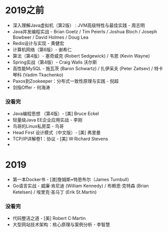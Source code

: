 # 2019之前
- 深入理解Java虚拟机（第2版） : JVM高级特性与最佳实践 - 周志明 
- Java并发编程实战 - Brian Goetz / Tim Peierls / Joshua Bloch / Joseph Bowbeer / David Holmes / Doug Lea 
- Redis设计与实现 - 黄健宏 
- 计算机网络（第6版）-  谢希仁 
- 算法（第4版）- 塞奇威克 (Robert Sedgewick) / 韦恩 (Kevin Wayne) 
- Spring实战（第4版）- Craig Walls 沃尔斯 
- 高性能MySQL - 施瓦茨 (Baron Schwartz) / 扎伊采夫 (Peter Zaitsev) / 特卡琴科 (Vadim Tkachenko) 
- Paxos到Zookeeper：分布式一致性原理与实践 - 倪超 
- 剑指Offer - 何海涛 

### 没看完
- Java编程思想 （第4版）- [美] Bruce Eckel 
- 轻量级Java EE企业应用实战 - 李刚 
- 鸟哥的Linux私房菜 - 鸟哥
- Head First 设计模式（中文版）- [美] 弗里曼 
- TCP/IP详解卷1：协议 - [美] W·Richard Stevens 
- 
# 2019
- 第一本Docker书 - [澳]詹姆斯•特恩布尔（James Turnbull）
- Go语言实战 - 威廉·肯尼迪 (William Kennedy) / 布赖恩·克特森 (Brian Ketelsen) / 埃里克·圣马丁 (Erik St.Martin) 
### 没看完
- 代码整洁之道 - [美] Robert C·Martin 
- 大型网站技术架构：核心原理与案例分析 - 李智慧 
